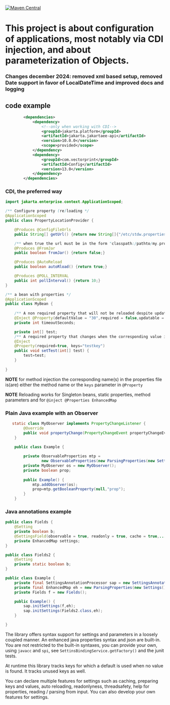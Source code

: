 [![Maven Central](https://img.shields.io/maven-central/v/com.vectorprint/Config.svg)](https://maven-badges.herokuapp.com/maven-central/com.vectorprint/Config)

# This project is about configuration of applications, most notably via CDI injection, and about parameterization of Objects.

### Changes december 2024: removed xml based setup, removed Date support in favor of LocalDateTime and improved docs and logging

## code example
```xml
        <dependencies>
            <dependency>
                <!--only when working with CDI-->
                <groupId>jakarta.platform</groupId>
                <artifactId>jakarta.jakartaee-api</artifactId>
                <version>10.0.0</version>
                <scope>provided</scope>
            </dependency>
            <dependency>
                <groupId>com.vectorprint</groupId>
                <artifactId>Config</artifactId>
                <version>13.0</version>
            </dependency>
        </dependencies>
```
### CDI, the preferred way
```java
import jakarta.enterprise.context.ApplicationScoped;

/** Configure property (re)loading */
@ApplicationScoped
public class PropertyLocationProvider {

    @Produces @ConfigFileUrls
    public String[] getUrl() {return new String[]{"/etc/stdw.properties"};}

    /** when true the url must be in the form "classpath:/pathto/my.properties" */
    @Produces @FromJar
    public boolean fromJar() {return false;}

    @Produces @AutoReload
    public boolean autoRload() {return true;}

    @Produces @POLL_INTERVAL
    public int pollInterval() {return 10;}
}

/** a bean with properties */
@ApplicationScoped
public class MyBean {
    
    /** A non required property that will not be reloaded despite update is true */
    @Inject @Property(defaultValue = "30",required = false,updatable = true)
    private int timeoutSeconds;

    private int[] test;
    /** A required property that changes when the corresponding value in the properties file changes */
    @Inject
    @Property(required=true, keys="testkey")
    public void setTest(int[] test) {
        test=test;
    }
    
}

```
**NOTE** for method injection the corresponding name(s) in the properties file is(are) either the method name or the `keys` parameter in `@Property`

**NOTE** Reloading works for Singleton beans, static properties, method parameters and for `@inject @Properties EnhancedMap`

### Plain Java example with an Observer
```java
   static class MyObserver implements PropertyChangeListener {
        @Override
        public void propertyChange(PropertyChangeEvent propertyChangeEvent) {}
    }
    
    public class Example {

        private ObservableProperties mtp =
                new ObservableProperties(new ParsingProperties(new Settings(), "/etc/app.properties"));
        private MyObserver os = new MyObserver();
        private boolean prop;
        
        public Example() {
            mtp.addObserver(os);
            prop=mtp.getBooleanProperty(null,"prop");
        }
    }

```

### Java annotations example

```java
public class Fields {
    @Setting
    private boolean b;
    @SettingsField(observable = true, readonly = true, cache = true,....)
    private EnhancedMap settings;
}

public class Fields2 {
    @Setting
    private static boolean b;
}

public class Example {
    private final SettingsAnnotationProcessor sap = new SettingsAnnotationProcessorImpl();
    private final EnhancedMap eh = new ParsingProperties(new Settings(), "/etc/app.properties");
    private Fields f = new Fields();

    public Example() {
        sap.initSettings(f,eh);
        sap.initSettings(Fields2.class,eh);
    }

}

```
The library offers syntax support for settings and parameters in a loosely coupled manner. An enhanced java properties syntax and json are built-in. You are not restricted to the built-in syntaxes, you can provide your own, using `javacc` and `spi`, see `SettinsBindingService.getFactory()` and the junit tests.

At runtime this library tracks keys for which a default is used when no value is found. It tracks
unused keys as well.

You can declare multiple features for settings such as caching, preparing keys and values, auto reloading, readonlyness, threadsafety, help for properties, reading / parsing from input. You can also develop your own features for settings.

